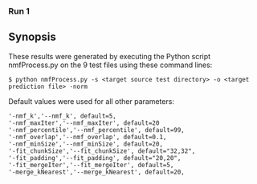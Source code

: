 ### Run 1 

## Synopsis

These results were generated by executing the Python script nmfProcess.py on the 9 test files
using these command lines:

    $ python nmfProcess.py -s <target source test directory> -o <target prediction file> -norm

Default values were used for all other parameters:

    '-nmf_k','--nmf_k', default=5, 
    '-nmf_maxIter','--nmf_maxIter', default=20
    '-nmf_percentile','--nmf_percentile', default=99, 
    '-nmf_overlap','--nmf_overlap', default=0.1, 
    '-nmf_minSize','--nmf_minSize', default=20, 
    '-fit_chunkSize','--fit_chunkSize', default="32,32", 
    '-fit_padding','--fit_padding', default="20,20", 
    '-fit_mergeIter','--fit_mergeIter', default=5, 
    '-merge_kNearest','--merge_kNearest', default=20, 


